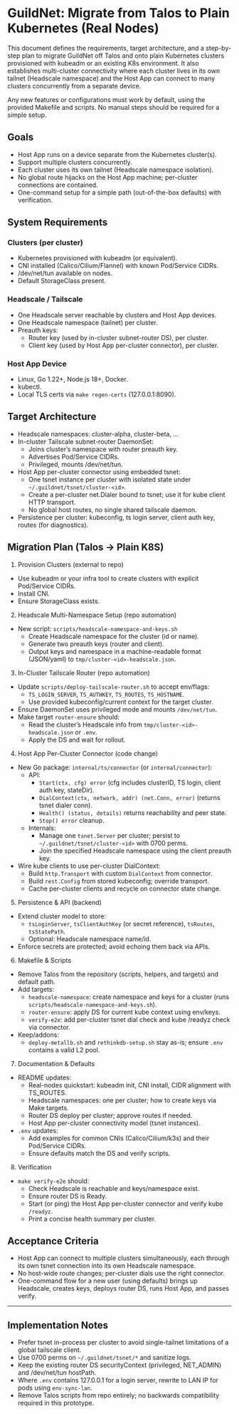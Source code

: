 # GuildNet: Migrate from Talos to Plain Kubernetes (Real Nodes)

This document defines the requirements, target architecture, and a step-by-step plan to migrate GuildNet off Talos and onto plain Kubernetes clusters provisioned with kubeadm or an existing K8s environment. It also establishes multi-cluster connectivity where each cluster lives in its own tailnet (Headscale namespace) and the Host App can connect to many clusters concurrently from a separate device.

Any new features or configurations must work by default, using the provided Makefile and scripts. No manual steps should be required for a simple setup.

## Goals
- Host App runs on a device separate from the Kubernetes cluster(s).
- Support multiple clusters concurrently.
- Each cluster uses its own tailnet (Headscale namespace isolation).
- No global route hijacks on the Host App machine; per-cluster connections are contained.
- One-command setup for a simple path (out-of-the-box defaults) with verification.

## System Requirements

### Clusters (per cluster)
- Kubernetes provisioned with kubeadm (or equivalent).
- CNI installed (Calico/Cilium/Flannel) with known Pod/Service CIDRs.
- /dev/net/tun available on nodes.
- Default StorageClass present.

### Headscale / Tailscale
- One Headscale server reachable by clusters and Host App devices.
- One Headscale namespace (tailnet) per cluster.
- Preauth keys:
  - Router key (used by in-cluster subnet-router DS), per cluster.
  - Client key (used by Host App per-cluster connector), per cluster.

### Host App Device
- Linux, Go 1.22+, Node.js 18+, Docker.
- kubectl.
- Local TLS certs via `make regen-certs` (127.0.0.1:8090).

## Target Architecture

- Headscale namespaces: cluster-alpha, cluster-beta, ...
- In-cluster Tailscale subnet-router DaemonSet:
  - Joins cluster’s namespace with router preauth key.
  - Advertises Pod/Service CIDRs.
  - Privileged, mounts /dev/net/tun.
- Host App per-cluster connector using embedded tsnet:
  - One tsnet instance per cluster with isolated state under `~/.guildnet/tsnet/cluster-<id>`.
  - Create a per-cluster net.Dialer bound to tsnet; use it for kube client HTTP transport.
  - No global host routes, no single shared tailscale daemon.
- Persistence per cluster: kubeconfig, ts login server, client auth key, routes (for diagnostics).

## Migration Plan (Talos → Plain K8S)

1) Provision Clusters (external to repo)
- Use kubeadm or your infra tool to create clusters with explicit Pod/Service CIDRs.
- Install CNI.
- Ensure StorageClass exists.

2) Headscale Multi-Namespace Setup (repo automation)
- New script: `scripts/headscale-namespace-and-keys.sh`
  - Create Headscale namespace for the cluster (id or name).
  - Generate two preauth keys (router and client).
  - Output keys and namespace in a machine-readable format (JSON/yaml) to `tmp/cluster-<id>-headscale.json`.

3) In-Cluster Tailscale Router (repo automation)
- Update `scripts/deploy-tailscale-router.sh` to accept env/flags:
  - `TS_LOGIN_SERVER`, `TS_AUTHKEY`, `TS_ROUTES`, `TS_HOSTNAME`.
  - Use provided kubeconfig/current context for the target cluster.
- Ensure DaemonSet uses privileged mode and mounts `/dev/net/tun`.
- Make target `router-ensure` should:
  - Read the cluster’s Headscale info from `tmp/cluster-<id>-headscale.json` or `.env`.
  - Apply the DS and wait for rollout.

4) Host App Per-Cluster Connector (code change)
- New Go package: `internal/ts/connector` (or `internal/connector`):
  - API:
    - `Start(ctx, cfg) error` (cfg includes clusterID, TS login, client auth key, stateDir).
    - `DialContext(ctx, network, addr) (net.Conn, error)` (returns tsnet dialer conn).
    - `Health() (status, details)` returns reachability and peer state.
    - `Stop() error` cleanup.
  - Internals:
    - Manage one `tsnet.Server` per cluster; persist to `~/.guildnet/tsnet/cluster-<id>` with 0700 perms.
    - Join the specified Headscale namespace using the client preauth key.
- Wire kube clients to use per-cluster DialContext:
  - Build `http.Transport` with custom `DialContext` from connector.
  - Build `rest.Config` from stored kubeconfig; override transport.
  - Cache per-cluster clients and recycle on connector state change.

5) Persistence & API (backend)
- Extend cluster model to store:
  - `tsLoginServer`, `tsClientAuthKey` (or secret reference), `tsRoutes`, `tsStatePath`.
  - Optional: Headscale namespace name/id.
- Enforce secrets are protected; avoid echoing them back via APIs.

6) Makefile & Scripts
- Remove Talos from the repository (scripts, helpers, and targets) and default path.
- Add targets:
  - `headscale-namespace`: create namespace and keys for a cluster (runs `scripts/headscale-namespace-and-keys.sh`).
  - `router-ensure`: apply DS for current kube context using env/keys.
  - `verify-e2e`: add per-cluster tsnet dial check and kube /readyz check via connector.
- Keep/addons:
  - `deploy-metallb.sh` and `rethinkdb-setup.sh` stay as-is; ensure `.env` contains a valid L2 pool.

7) Documentation & Defaults
- README updates:
  - Real-nodes quickstart: kubeadm init, CNI install, CIDR alignment with TS_ROUTES.
  - Headscale namespaces: one per cluster; how to create keys via Make targets.
  - Router DS deploy per cluster; approve routes if needed.
  - Host App per-cluster connectivity model (tsnet instances).
- `.env` updates:
  - Add examples for common CNIs (Calico/Cilium/k3s) and their Pod/Service CIDRs.
  - Ensure defaults match the DS and verify scripts.

8) Verification
- `make verify-e2e` should:
  - Check Headscale is reachable and keys/namespace exist.
  - Ensure router DS is Ready.
  - Start (or ping) the Host App per-cluster connector and verify kube `/readyz`.
  - Print a concise health summary per cluster.

## Acceptance Criteria
- Host App can connect to multiple clusters simultaneously, each through its own tsnet connection into its own Headscale namespace.
- No host-wide route changes; per-cluster dials use the right connector.
- One-command flow for a new user (using defaults) brings up Headscale, creates keys, deploys router DS, runs Host App, and passes verify.

---

## Implementation Notes
- Prefer tsnet in-process per cluster to avoid single-tailnet limitations of a global tailscale client.
- Use 0700 perms on `~/.guildnet/tsnet/*` and sanitize logs.
- Keep the existing router DS securityContext (privileged, NET_ADMIN) and /dev/net/tun hostPath.
- Where `.env` contains 127.0.0.1 for a login server, rewrite to LAN IP for pods using `env-sync-lan`.
- Remove Talos scripts from repo entirely; no backwards compatibility required in this prototype.
